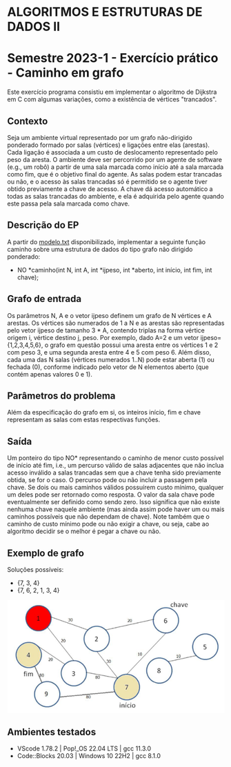 # ALGORITMOS E ESTRUTURAS DE DADOS II 
# Semestre 2023-1 - Exercício prático - Caminho em grafo
Este exercício programa consistiu em implementar o algoritmo de Dijkstra em C com algumas variações, como a existência de vértices "trancados".

## Contexto
Seja um ambiente virtual representado por um grafo não-dirigido ponderado formado por salas (vértices) e ligações
entre elas (arestas). Cada ligação é associada a um custo de deslocamento representado pelo peso da aresta. O ambiente deve ser
percorrido por um agente de software (e.g., um robô) a partir de uma sala marcada como início até a sala marcada como fim, que é
o objetivo final do agente. As salas podem estar trancadas ou não, e o acesso às salas trancadas só é permitido se o agente tiver
obtido previamente a chave de acesso. A chave dá acesso automático a todas as salas trancadas do ambiente, e ela é adquirida pelo
agente quando este passa pela sala marcada como chave.

## Descrição do EP
A partir do [modelo.txt](./etc/modelo.txt) disponibilizado, implementar a seguinte função caminho sobre uma
estrutura de dados do tipo grafo não dirigido ponderado:

  - NO *caminho(int N, int A, int *ijpeso, int *aberto, int início, int fim, int chave);

## Grafo de entrada
Os parâmetros N, A e o vetor ijpeso definem um grafo de N vértices e A arestas. Os vértices são numerados de
1 a N e as arestas são representadas pelo vetor ijpeso de tamanho 3 * A, contendo triplas na forma vértice origem i, vértice destino
j, peso. Por exemplo, dado A=2 e um vetor ijpeso={1,2,3,4,5,6}, o grafo em questão possui uma aresta entre os vértices 1 e 2 com
peso 3, e uma segunda aresta entre 4 e 5 com peso 6. Além disso, cada uma das N salas (vértices numerados 1..N) pode estar
aberta (1) ou fechada (0), conforme indicado pelo vetor de N elementos aberto (que contém apenas valores 0 e 1).

## Parâmetros do problema
Além da especificação do grafo em si, os inteiros início, fim e chave representam as salas com estas
respectivas funções.

## Saída
Um ponteiro do tipo NO* representando o caminho de menor custo possível de início até fim, i.e., um percurso válido de
salas adjacentes que não inclua acesso inválido a salas trancadas sem que a chave tenha sido previamente obtida, se for o caso.
O percurso pode ou não incluir a passagem pela chave. Se dois ou mais caminhos válidos possuírem custo mínimo, qualquer um deles pode ser retornado como resposta. O valor da sala chave pode eventualmente ser definido como sendo zero. Isso significa que não existe nenhuma chave naquele ambiente (mas ainda assim pode haver um ou mais caminhos possíveis que não dependam de chave). Note também que o caminho de custo mínimo pode ou não exigir a chave, ou seja, cabe ao algoritmo decidir se o melhor é pegar a chave ou não.

## Exemplo de grafo
Soluções possíveis:
  - {7, 3, 4}
  - {7, 6, 2, 1, 3, 4}

![Grafo exemplo, em vermelho temos uma sala trancada](./etc/grafo-exemplo.png)

## Ambientes testados
  - VScode 1.78.2 | Pop!_OS 22.04 LTS | gcc 11.3.0
  - Code::Blocks 20.03 | Windows 10 22H2 | gcc 8.1.0